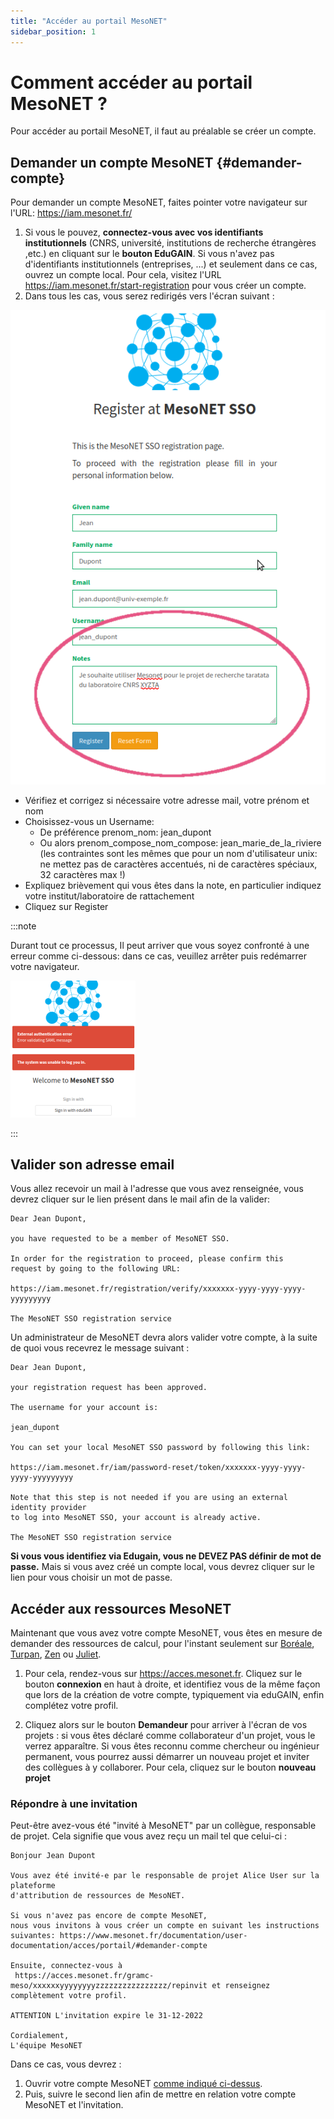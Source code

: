 ```yaml
---
title: "Accéder au portail MesoNET"
sidebar_position: 1
---
```


# Comment accéder au portail MesoNET ?

Pour accéder au portail MesoNET, il faut au préalable se créer un compte.

## Demander un compte MesoNET {#demander-compte}

Pour demander un compte MesoNET, faites pointer votre navigateur sur l'URL: https://iam.mesonet.fr/

1. Si vous le pouvez, **connectez-vous avec vos identifiants institutionnels** (CNRS, université, institutions de recherche étrangères ,etc.) en cliquant sur le **bouton EduGAIN**. Si vous n'avez pas d'identifiants institutionnels (entreprises, ...) et seulement dans ce cas, ouvrez un compte local. Pour cela, visitez l'URL https://iam.mesonet.fr/start-registration pour vous créer un compte.
2. Dans tous les cas, vous serez redirigés vers l'écran suivant :

![Capture d'écran du formulaire d'enregistrement dans le SSO Mesonet](/img/portail_register.png)

- Vérifiez et corrigez si nécessaire votre adresse mail, votre prénom et nom
- Choisissez-vous un Username:
  - De préférence prenom_nom: jean_dupont
  - Ou alors prenom_compose_nom_compose: jean_marie_de_la_riviere (les contraintes sont les mêmes que pour un nom d'utilisateur unix: ne mettez pas de caractères accentués, ni de caractères spéciaux, 32 caractères max !)
- Expliquez brièvement qui vous êtes dans la note, en particulier indiquez votre institut/laboratoire de rattachement
- Cliquez sur Register

:::note

Durant tout ce processus, Il peut arriver que vous soyez confronté à une erreur comme ci-dessous: dans ce cas, veuillez arrêter puis redémarrer votre navigateur.

![Capture d'écran du formulaire d'engistrement dans le SSO Mesonet](/img/portail_err.png)

:::

## Valider son adresse email

Vous allez recevoir un mail à l'adresse que vous avez renseignée, vous devrez cliquer sur le lien présent dans le mail afin de la valider:

```
Dear Jean Dupont,

you have requested to be a member of MesoNET SSO.

In order for the registration to proceed, please confirm this
request by going to the following URL:

https://iam.mesonet.fr/registration/verify/xxxxxxx-yyyy-yyyy-yyyy-yyyyyyyyy

The MesoNET SSO registration service
```

Un administrateur de MesoNET devra alors valider votre compte, à la suite de quoi vous recevrez le message suivant :

```
Dear Jean Dupont,

your registration request has been approved.

The username for your account is:

jean_dupont

You can set your local MesoNET SSO password by following this link:

https://iam.mesonet.fr/iam/password-reset/token/xxxxxxx-yyyy-yyyy-yyyy-yyyyyyyyy

Note that this step is not needed if you are using an external identity provider
to log into MesoNET SSO, your account is already active.

The MesoNET SSO registration service
```

**Si vous vous identifiez via Edugain, vous ne DEVEZ PAS définir de mot de passe.** Mais si vous avez créé un compte local, vous devrez cliquer sur le lien pour vous choisir un mot de passe.

## Accéder aux ressources MesoNET

Maintenant que vous avez votre compte MesoNET, vous êtes en mesure de demander des ressources de calcul, pour l'instant seulement sur [Boréale](arch_exp/boreal/description.md), [Turpan](arch_exp/turpan/description.md), [Zen](code_form/zen/description.md) ou [Juliet](code_form/juliet/description.md).

1. Pour cela, rendez-vous sur https://acces.mesonet.fr. Cliquez sur le bouton **connexion** en haut à droite, et identifiez vous de la même façon que lors de la création de votre compte, typiquement via eduGAIN, enfin complétez votre profil.

2. Cliquez alors sur le bouton **Demandeur** pour arriver à l'écran de vos projets : si vous êtes déclaré comme collaborateur d'un projet, vous le verrez apparaître. Si vous êtes reconnu comme chercheur ou ingénieur permanent, vous pourrez aussi démarrer un nouveau projet et inviter des collègues à y collaborer. Pour cela, cliquez sur le bouton **nouveau projet**

### Répondre à une invitation

Peut-être avez-vous été "invité à MesoNET" par un collègue, responsable de projet. Cela signifie que vous avez reçu un mail tel que celui-ci :

```
Bonjour Jean Dupont

Vous avez été invité-e par le responsable de projet Alice User sur la plateforme
d'attribution de ressources de MesoNET.

Si vous n'avez pas encore de compte MesoNET,
nous vous invitons à vous créer un compte en suivant les instructions suivantes: https://www.mesonet.fr/documentation/user-documentation/acces/portail/#demander-compte

Ensuite, connectez-vous à
 https://acces.mesonet.fr/gramc-meso/xxxxxxyyyyyyyyzzzzzzzzzzzzzzzz/repinvit et renseignez complètement votre profil.

ATTENTION L'invitation expire le 31-12-2022

Cordialement,
L'équipe MesoNET
```

Dans ce cas, vous devrez :
1. Ouvrir votre compte MesoNET [comme indiqué ci-dessus](#demander-compte).
2. Puis, suivre le second lien afin de mettre en relation votre compte MesoNET et l'invitation.
